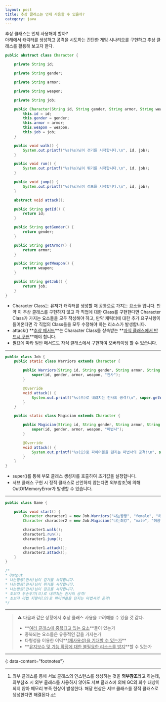 ```yaml
---
layout: post
title: 추상 클래스는 언제 사용할 수 있을까?
category: java
---
```


추상 클래스는 언제 사용해야 할까?   
아래에서 캐릭터를 생성하고 공격을 시도하는 간단한 게임 시나리오를 구현하고 추상 클래스를 활용해 보고자 한다.

```java
public abstract class Character {

    private String id;

    private String gender;

    private String armor;

    private String weapon;

    private String job;

    public Character(String id, String gender, String armor, String weapon, String job) {
        this.id = id;
        this.gender = gender;
        this.armor = armor;
        this.weapon = weapon;
        this.job = job;
    }

    public void walk() {
        System.out.printf("%s(%s)님이 걷기를 시작합니다.\n", id, job);
    }

    public void run() {
        System.out.printf("%s(%s)님이 뛰기를 시작합니다.\n", id, job);
    }

    public void jump() {
        System.out.printf("%s(%s)님이 점프를 시작합니다.\n", id, job);
    }

    abstract void attack();

    public String getId() {
        return id;
    }

    public String getGender() {
        return gender;
    }

    public String getArmor() {
        return armor;
    }

    public String getWeapon() {
        return weapon;
    }

    public String getJob() {
        return job;
    }
}
```

- Character Class는 유저가 캐릭터를 생성할 때 공통으로 가지는 요소들 입니다. 만약 이 추상 클래스를 구현하지 않고 각 직업에 대한 Class를 구현한다면 Character Class가 가지는 요소들을 모두 작성해야 하고, 만약 캐릭터에 대한 추가 요구사항이 들어온다면 각 직업의 Class들을 모두 수정해야 하는 리소스가 발생합니다.
- attack() **<u>추상 메서드</u>**는 Character Class를 상속받는 **<u>자식 클래스에서 반드시 구현</u>**해야 합니다.
- 필요에 따라 일반 메서드도 자식 클래스에서 구현하여 오버라이딩 할 수 있습니다.

---

```java
public class Job {
    public static class Warriors extends Character {

        public Warriors(String id, String gender, String armor, String weapon) {
            super(id, gender, armor, weapon, "전사");
        }

        @Override
        void attack() {
            System.out.printf("%s(으)로 내려치는 전사의 공격!\n", super.getWeapon());
        }
    }

    public static class Magician extends Character {

        public Magician(String id, String gender, String armor, String weapon) {
            super(id, gender, armor, weapon, "마법사");
        }

        @Override
        void attack() {
            System.out.printf("%s(으)로 파이어볼을 던지는 마법사의 공격!\n", super.getWeapon());
        }
    }
}
```

- super()를 통해 부모 클래스 생성자를 호출하여 초기값을 설정합니다.
- 서브 클래스 구현 시 정적 클래스로 선언하지 않는다면 외부참조[^1]에 의해 OutOfMemoryError가 발생할 수 있습니다.

---

```java
public class Game {

    public void start() {
        Character character1 = new Job.Warriors("나는짱짱", "female", "허름한 갑옷", "초보자 두손무기");
        Character character2 = new Job.Magician("나는최강", "male", "허름한 갑옷", "초보자 마법 지팡이");

        character1.walk();
        character1.run();
        character1.jump();

        character1.attack();
        character2.attack();
    }
}

/* 
* Output
* 나는짱짱(전사)님이 걷기를 시작합니다.
* 나는짱짱(전사)님이 뛰기를 시작합니다.
* 나는짱짱(전사)님이 점프를 시작합니다.
* 초보자 두손무기(으)로 내려치는 전사의 공격!
* 초보자 마법 지팡이(으)로 파이어볼을 던지는 마법사의 공격!
*/
```

---

> ⚠️ 다음과 같은 상황에서 추상 클래스 사용을 고려해볼 수 있을 것 같다.
> - **<u>여러 클래스에 중복되고 있는 요소</u>**들이 있는가
> - 중복되는 요소들은 유동적인 값을 가지는가
> - 다형성을 이용한 이익**<u>(재사용성)을 기대할 수 있는가</u>**
> - **<u>유지보수 및 기능 확장에 대한 불필요한 리소스를 방지</u>**할 수 있는가

---
{: data-content="footnotes"}

[^1]: 외부 클래스를 통해 서브 클래스의 인스턴스를 생성하는 것을 **외부참조**라고 하는데, 외부참조 시 외부 클래스를 사용하지 않아도 서브 클래스에 의해 GC의 회수 대상이 되지 않아 메모리 부족 현상이 발생한다. 해당 현상은 서브 클래스를 정적 클래스로 생성한다면 해결된다.